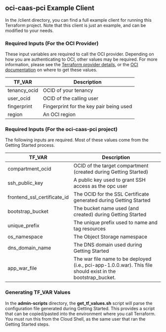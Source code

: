 ## oci-caas-pci Example Client
In the /client directory, you can find a full example client for running this
Terraform project. Note that this client is just an example, and can be
modified to your needs.

### Required Inputs (For the OCI Provider)
These input variables are required to call the OCI provider. Depending on how
you are authenticating to OCI, other values may be required. For more information,
please see the
[Terraform provider details](https://registry.terraform.io/providers/hashicorp/oci/latest/docs),
or the
[OCI documentation](https://docs.cloud.oracle.com/en-us/iaas/Content/API/Concepts/apisigningkey.htm)
on where to get these values.

TF_VAR | Description
------ | -----------
tenancy_ocid | OCID of your tenancy
user_ocid | OCID of the calling user
fingerprint | Fingerprint for the key pair being used
region | An OCI region

### Required Inputs (For the oci-caas-pci project)
The following inputs are required. Most of these values come from the Getting
Started process.

TF_VAR | Description
------ | -----------
compartment_ocid | OCID of the target compartment (created during Getting Started)
ssh_public_key | A public key used to grant SSH access as the opc user
frontend_ssl_certificate_id | The OCID for the SSL Certificate generated during Getting Started
bootstrap_bucket | The bucket name used (and created) during Getting Started
unique_prefix | The unique prefix used to name and tag resources
os_namespace | The Object Storage namespace
dns_domain_name | The DNS domain used during Getting Started
app_war_file | The war file name to be deployed (i.e., pci-app-1.0.0.war). This file should exist in the bootstrap_bucket.

### Generating TF_VAR Values
In the **admin-scripts** directory, the **get_tf_values.sh** script will parse the
configuration file generated during Getting Started. This provides a script that
can be copied/pasted into the environment where you call Terraform. You must run 
this from the Cloud Shell, as the same user that ran the Getting Started steps.